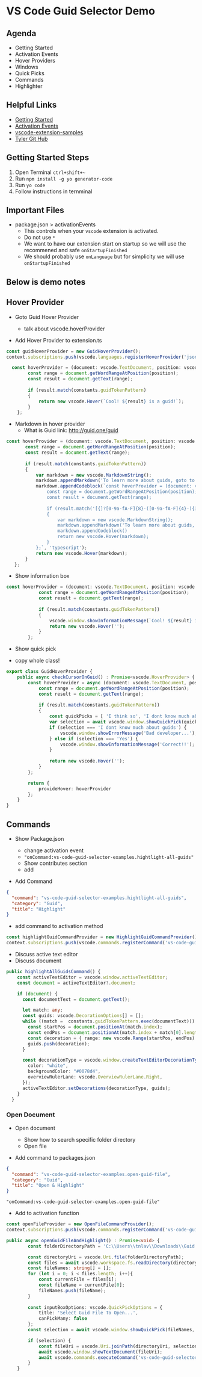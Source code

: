 # VS Code Guid Selector Demo

## Agenda

- Getting Started
- Activation Events
- Hover Providers
- Windows
- Quick Picks
- Commands
- Highlighter

## Helpful Links

- [Getting Started](https://code.visualstudio.com/api/get-started/your-first-extension)
- [Activation Events](https://code.visualstudio.com/api/references/activation-events)
- [vscode-extension-samples](https://github.com/microsoft/vscode-extension-samples)
- [Tyler Git Hub](https://github.com/tlavay/vs-code-guid-selector-demo)

## Getting Started Steps

1. Open Terminal ```ctrl+shift+~```
2. Run ```npm install -g yo generator-code```
3. Run ```yo code```
4. Follow instructions in ternminal

## Important Files

- package.json > activationEvents
  - This controls when your ```vscode``` extension is activated.
  - Do not use ```*```
  - We want to have our extension start on startup so we will use the recommened and safe ```onStartupFinished```
  - We should probably use ```onLanguage``` but for simplicity we will use ```onStartupFinished```

## Below is demo notes

## Hover Provider

- Goto Guid Hover Provider
  - talk about vscode.hoverProvider

- Add Hover Provider to extension.ts

```typescript
const guidHoverProvider = new GuidHoverProvider();
context.subscriptions.push(vscode.languages.registerHoverProvider('json', guidHoverProvider.checkCursorOnGuid()));
```
  
```typescript
  const hoverProvider = (document: vscode.TextDocument, position: vscode.Position, token: vscode.CancellationToken) => {
        const range = document.getWordRangeAtPosition(position);
        const result = document.getText(range);
  
        if (result.match(constants.guidTokenPattern)
        {
            return new vscode.Hover(`Cool! ${result} is a guid!`);
        }
    };
```

- Markdown in hover provider
  - What is Guid link: http://guid.one/guid

 ```typescript
 const hoverProvider = (document: vscode.TextDocument, position: vscode.Position, token: vscode.CancellationToken) => {
        const range = document.getWordRangeAtPosition(position);
        const result = document.getText(range);
  
        if (result.match(constants.guidTokenPattern))
        {
            var markdown = new vscode.MarkdownString();
            markdown.appendMarkdown('To learn more about guids, goto to [What is a guid](http://guid.one/guid)');
            markdown.appendCodeblock(`const hoverProvider = (document: vscode.TextDocument, position: vscode.Position, token: vscode.CancellationToken) => {
                const range = document.getWordRangeAtPosition(position);
                const result = document.getText(range);
          
                if (result.match('[{]?[0-9a-fA-F]{8}-([0-9a-fA-F]{4}-){3}[0-9a-fA-F]{12}[}]?'))
                {
                    var markdown = new vscode.MarkdownString();
                    markdown.appendMarkdown('To learn more about guids, goto to [What is a guid](http://guid.one/guid)');
                    markdown.appendCodeblock()
                    return new vscode.Hover(markdown);
                }
            };`, 'typescript');
            return new vscode.Hover(markdown);
        }
    };
```

- Show information box

```typescript
const hoverProvider = (document: vscode.TextDocument, position: vscode.Position, token: vscode.CancellationToken) => {
            const range = document.getWordRangeAtPosition(position);
            const result = document.getText(range);
    
            if (result.match(constants.guidTokenPattern))
            {
                vscode.window.showInformationMessage(`Cool! ${result} is a guid!`);
                return new vscode.Hover('');
            }
        };
```

- Show quick pick

- copy whole class!

```typescript
export class GuidHoverProvider {
    public async checkCursorOnGuid() : Promise<vscode.HoverProvider> {
        const hoverProvider = async (document: vscode.TextDocument, position: vscode.Position, token: vscode.CancellationToken) => {
            const range = document.getWordRangeAtPosition(position);
            const result = document.getText(range);
    
            if (result.match(constants.guidTokenPattern))
            {
                const quickPicks = [ 'I think so', 'I dont know much about guids', 'Yes', 'Everything is a guid', 'No' ];
                var selection = await vscode.window.showQuickPick(quickPicks);
                if (selection === 'I dont know much about guids') {
                    vscode.window.showErrorMessage('Bad developer...');
                } else if (selection === 'Yes') {
                    vscode.window.showInformationMessage('Correct!!');
                }
                
                return new vscode.Hover('');
            }
        };

        return {
            provideHover: hoverProvider
        };
    }
} 
```

## Commands

- Show Package.json
  - change activation event
  - ```"onCommand:vs-code-guid-selector-examples.hightlight-all-guids"```
  - Show contributes section
  - add

- Add Command

```json
{
  "command": "vs-code-guid-selector-examples.hightlight-all-guids",
  "category": "Guid",
  "title": "Highlight"
}
```

- add command to activation method

```typescript
const highlightGuidCommandProvider = new HighlightGuidCommandProvider();
context.subscriptions.push(vscode.commands.registerCommand('vs-code-guid-selector-examples.hightlight-all-guids', highlightGuidCommandProvider.highlightAllGuidsCommand));
```

- Discuss active text editor
- Discuss document

```typescript
public highlightAllGuidsCommand() {
    const activeTextEditor = vscode.window.activeTextEditor;
    const document = activeTextEditor?.document;

    if (document) {
      const documentText = document.getText();

      let match: any;
      const guids: vscode.DecorationOptions[] = [];
      while ((match =  constants.guidTokenPattern.exec(documentText))) {
        const startPos = document.positionAt(match.index);
        const endPos = document.positionAt(match.index + match[0].length);
        const decoration = { range: new vscode.Range(startPos, endPos) };
        guids.push(decoration);
      }

      const decorationType = vscode.window.createTextEditorDecorationType({
        color: "white",
        backgroundColor: "#0078d4",
        overviewRulerLane: vscode.OverviewRulerLane.Right,
      });
      activeTextEditor.setDecorations(decorationType, guids);
    }
  }
```

### Open Document

- Open document
  - Show how to search specific folder directory
  - Open file

- Add command to packages.json

```json
{
  "command": "vs-code-guid-selector-examples.open-guid-file",
  "category": "Guid",
  "title": "Open & Highlight"
}
```

``` "onCommand:vs-code-guid-selector-examples.open-guid-file" ```

- Add to activation function

```typescript
const openFileProvider = new OpenFileCommandProvider();
context.subscriptions.push(vscode.commands.registerCommand('vs-code-guid-selector-examples.open-guid-file', openFileProvider.openGuidFileAndHighlight));
```

```typescript
public async openGuidFileAndHighlight() : Promise<void> {
        const folderDirectoryPath = 'C:\\Users\\tnlav\\Downloads\\Guid Demo Folder';

        const directoryUri = vscode.Uri.file(folderDirectoryPath);
        const files = await vscode.workspace.fs.readDirectory(directoryUri);
        const fileNames: string[] = [];
        for (let i = 0; i < files.length; i++){
            const currentFile = files[i];
            const fileName = currentFile[0];
            fileNames.push(fileName);
        }
        
        const inputBoxOptions: vscode.QuickPickOptions = {
            title: 'Select Guid File To Open...',
            canPickMany: false
        };
        const selection = await vscode.window.showQuickPick(fileNames, inputBoxOptions);

        if (selection) {
            const fileUri = vscode.Uri.joinPath(directoryUri, selection);
            await vscode.window.showTextDocument(fileUri);
            await vscode.commands.executeCommand('vs-code-guid-selector-examples.hightlight-all-guids');
        }
    }
```